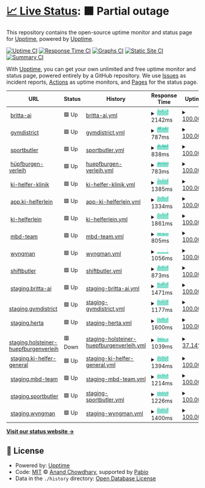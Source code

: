 # [📈 Live Status](https://demo.upptime.js.org): <!--live status--> **🟧 Partial outage**

This repository contains the open-source uptime monitor and status page for [Upptime](https://upptime.js.org), powered by [Upptime](https://github.com/upptime/upptime).

[![Uptime CI](https://github.com/Sahalandro/upptimecheck/workflows/Uptime%20CI/badge.svg)](https://github.com/Sahalandro/upptimecheck/actions?query=workflow%3A%22Uptime+CI%22)
[![Response Time CI](https://github.com/Sahalandro/upptimecheck/workflows/Response%20Time%20CI/badge.svg)](https://github.com/Sahalandro/upptimecheck/actions?query=workflow%3A%22Response+Time+CI%22)
[![Graphs CI](https://github.com/Sahalandro/upptimecheck/workflows/Graphs%20CI/badge.svg)](https://github.com/Sahalandro/upptimecheck/actions?query=workflow%3A%22Graphs+CI%22)
[![Static Site CI](https://github.com/Sahalandro/upptimecheck/workflows/Static%20Site%20CI/badge.svg)](https://github.com/Sahalandro/upptimecheck/actions?query=workflow%3A%22Static+Site+CI%22)
[![Summary CI](https://github.com/Sahalandro/upptimecheck/workflows/Summary%20CI/badge.svg)](https://github.com/Sahalandro/upptimecheck/actions?query=workflow%3A%22Summary+CI%22)

With [Upptime](https://upptime.js.org), you can get your own unlimited and free uptime monitor and status page, powered entirely by a GitHub repository. We use [Issues](https://github.com/upptime/upptime/issues) as incident reports, [Actions](https://github.com/Sahalandro/upptimecheck/actions) as uptime monitors, and [Pages](https://demo.upptime.js.org) for the status page.

<!--start: status pages-->
<!-- This summary is generated by Upptime (https://github.com/upptime/upptime) -->
<!-- Do not edit this manually, your changes will be overwritten -->
<!-- prettier-ignore -->
| URL | Status | History | Response Time | Uptime |
| --- | ------ | ------- | ------------- | ------ |
| <img alt="" src="https://icons.duckduckgo.com/ip3/null.ico" height="13"> [britta-ai](www.britta-ai.de) | 🟩 Up | [britta-ai.yml](https://github.com/Sahalandro/upptimecheck/commits/HEAD/history/britta-ai.yml) | <details><summary><img alt="Response time graph" src="./graphs/britta-ai/response-time-week.png" height="20"> 2142ms</summary><br><a href="https://Sahalandro.github.io/upptimecheck/history/britta-ai"><img alt="Response time 2142" src="https://img.shields.io/endpoint?url=https%3A%2F%2Fraw.githubusercontent.com%2FSahalandro%2Fupptimecheck%2FHEAD%2Fapi%2Fbritta-ai%2Fresponse-time.json"></a><br><a href="https://Sahalandro.github.io/upptimecheck/history/britta-ai"><img alt="24-hour response time 2191" src="https://img.shields.io/endpoint?url=https%3A%2F%2Fraw.githubusercontent.com%2FSahalandro%2Fupptimecheck%2FHEAD%2Fapi%2Fbritta-ai%2Fresponse-time-day.json"></a><br><a href="https://Sahalandro.github.io/upptimecheck/history/britta-ai"><img alt="7-day response time 2142" src="https://img.shields.io/endpoint?url=https%3A%2F%2Fraw.githubusercontent.com%2FSahalandro%2Fupptimecheck%2FHEAD%2Fapi%2Fbritta-ai%2Fresponse-time-week.json"></a><br><a href="https://Sahalandro.github.io/upptimecheck/history/britta-ai"><img alt="30-day response time 2142" src="https://img.shields.io/endpoint?url=https%3A%2F%2Fraw.githubusercontent.com%2FSahalandro%2Fupptimecheck%2FHEAD%2Fapi%2Fbritta-ai%2Fresponse-time-month.json"></a><br><a href="https://Sahalandro.github.io/upptimecheck/history/britta-ai"><img alt="1-year response time 2142" src="https://img.shields.io/endpoint?url=https%3A%2F%2Fraw.githubusercontent.com%2FSahalandro%2Fupptimecheck%2FHEAD%2Fapi%2Fbritta-ai%2Fresponse-time-year.json"></a></details> | <details><summary><a href="https://Sahalandro.github.io/upptimecheck/history/britta-ai">100.00%</a></summary><a href="https://Sahalandro.github.io/upptimecheck/history/britta-ai"><img alt="All-time uptime 100.00%" src="https://img.shields.io/endpoint?url=https%3A%2F%2Fraw.githubusercontent.com%2FSahalandro%2Fupptimecheck%2FHEAD%2Fapi%2Fbritta-ai%2Fuptime.json"></a><br><a href="https://Sahalandro.github.io/upptimecheck/history/britta-ai"><img alt="24-hour uptime 100.00%" src="https://img.shields.io/endpoint?url=https%3A%2F%2Fraw.githubusercontent.com%2FSahalandro%2Fupptimecheck%2FHEAD%2Fapi%2Fbritta-ai%2Fuptime-day.json"></a><br><a href="https://Sahalandro.github.io/upptimecheck/history/britta-ai"><img alt="7-day uptime 100.00%" src="https://img.shields.io/endpoint?url=https%3A%2F%2Fraw.githubusercontent.com%2FSahalandro%2Fupptimecheck%2FHEAD%2Fapi%2Fbritta-ai%2Fuptime-week.json"></a><br><a href="https://Sahalandro.github.io/upptimecheck/history/britta-ai"><img alt="30-day uptime 100.00%" src="https://img.shields.io/endpoint?url=https%3A%2F%2Fraw.githubusercontent.com%2FSahalandro%2Fupptimecheck%2FHEAD%2Fapi%2Fbritta-ai%2Fuptime-month.json"></a><br><a href="https://Sahalandro.github.io/upptimecheck/history/britta-ai"><img alt="1-year uptime 100.00%" src="https://img.shields.io/endpoint?url=https%3A%2F%2Fraw.githubusercontent.com%2FSahalandro%2Fupptimecheck%2FHEAD%2Fapi%2Fbritta-ai%2Fuptime-year.json"></a></details>
| <img alt="" src="https://icons.duckduckgo.com/ip3/gymdistrict.de.ico" height="13"> [gymdistrict](https://gymdistrict.de/) | 🟩 Up | [gymdistrict.yml](https://github.com/Sahalandro/upptimecheck/commits/HEAD/history/gymdistrict.yml) | <details><summary><img alt="Response time graph" src="./graphs/gymdistrict/response-time-week.png" height="20"> 787ms</summary><br><a href="https://Sahalandro.github.io/upptimecheck/history/gymdistrict"><img alt="Response time 787" src="https://img.shields.io/endpoint?url=https%3A%2F%2Fraw.githubusercontent.com%2FSahalandro%2Fupptimecheck%2FHEAD%2Fapi%2Fgymdistrict%2Fresponse-time.json"></a><br><a href="https://Sahalandro.github.io/upptimecheck/history/gymdistrict"><img alt="24-hour response time 810" src="https://img.shields.io/endpoint?url=https%3A%2F%2Fraw.githubusercontent.com%2FSahalandro%2Fupptimecheck%2FHEAD%2Fapi%2Fgymdistrict%2Fresponse-time-day.json"></a><br><a href="https://Sahalandro.github.io/upptimecheck/history/gymdistrict"><img alt="7-day response time 787" src="https://img.shields.io/endpoint?url=https%3A%2F%2Fraw.githubusercontent.com%2FSahalandro%2Fupptimecheck%2FHEAD%2Fapi%2Fgymdistrict%2Fresponse-time-week.json"></a><br><a href="https://Sahalandro.github.io/upptimecheck/history/gymdistrict"><img alt="30-day response time 787" src="https://img.shields.io/endpoint?url=https%3A%2F%2Fraw.githubusercontent.com%2FSahalandro%2Fupptimecheck%2FHEAD%2Fapi%2Fgymdistrict%2Fresponse-time-month.json"></a><br><a href="https://Sahalandro.github.io/upptimecheck/history/gymdistrict"><img alt="1-year response time 787" src="https://img.shields.io/endpoint?url=https%3A%2F%2Fraw.githubusercontent.com%2FSahalandro%2Fupptimecheck%2FHEAD%2Fapi%2Fgymdistrict%2Fresponse-time-year.json"></a></details> | <details><summary><a href="https://Sahalandro.github.io/upptimecheck/history/gymdistrict">100.00%</a></summary><a href="https://Sahalandro.github.io/upptimecheck/history/gymdistrict"><img alt="All-time uptime 100.00%" src="https://img.shields.io/endpoint?url=https%3A%2F%2Fraw.githubusercontent.com%2FSahalandro%2Fupptimecheck%2FHEAD%2Fapi%2Fgymdistrict%2Fuptime.json"></a><br><a href="https://Sahalandro.github.io/upptimecheck/history/gymdistrict"><img alt="24-hour uptime 100.00%" src="https://img.shields.io/endpoint?url=https%3A%2F%2Fraw.githubusercontent.com%2FSahalandro%2Fupptimecheck%2FHEAD%2Fapi%2Fgymdistrict%2Fuptime-day.json"></a><br><a href="https://Sahalandro.github.io/upptimecheck/history/gymdistrict"><img alt="7-day uptime 100.00%" src="https://img.shields.io/endpoint?url=https%3A%2F%2Fraw.githubusercontent.com%2FSahalandro%2Fupptimecheck%2FHEAD%2Fapi%2Fgymdistrict%2Fuptime-week.json"></a><br><a href="https://Sahalandro.github.io/upptimecheck/history/gymdistrict"><img alt="30-day uptime 100.00%" src="https://img.shields.io/endpoint?url=https%3A%2F%2Fraw.githubusercontent.com%2FSahalandro%2Fupptimecheck%2FHEAD%2Fapi%2Fgymdistrict%2Fuptime-month.json"></a><br><a href="https://Sahalandro.github.io/upptimecheck/history/gymdistrict"><img alt="1-year uptime 100.00%" src="https://img.shields.io/endpoint?url=https%3A%2F%2Fraw.githubusercontent.com%2FSahalandro%2Fupptimecheck%2FHEAD%2Fapi%2Fgymdistrict%2Fuptime-year.json"></a></details>
| <img alt="" src="https://icons.duckduckgo.com/ip3/sportbutler.team.ico" height="13"> [sportbutler](https://sportbutler.team/) | 🟩 Up | [sportbutler.yml](https://github.com/Sahalandro/upptimecheck/commits/HEAD/history/sportbutler.yml) | <details><summary><img alt="Response time graph" src="./graphs/sportbutler/response-time-week.png" height="20"> 838ms</summary><br><a href="https://Sahalandro.github.io/upptimecheck/history/sportbutler"><img alt="Response time 838" src="https://img.shields.io/endpoint?url=https%3A%2F%2Fraw.githubusercontent.com%2FSahalandro%2Fupptimecheck%2FHEAD%2Fapi%2Fsportbutler%2Fresponse-time.json"></a><br><a href="https://Sahalandro.github.io/upptimecheck/history/sportbutler"><img alt="24-hour response time 860" src="https://img.shields.io/endpoint?url=https%3A%2F%2Fraw.githubusercontent.com%2FSahalandro%2Fupptimecheck%2FHEAD%2Fapi%2Fsportbutler%2Fresponse-time-day.json"></a><br><a href="https://Sahalandro.github.io/upptimecheck/history/sportbutler"><img alt="7-day response time 838" src="https://img.shields.io/endpoint?url=https%3A%2F%2Fraw.githubusercontent.com%2FSahalandro%2Fupptimecheck%2FHEAD%2Fapi%2Fsportbutler%2Fresponse-time-week.json"></a><br><a href="https://Sahalandro.github.io/upptimecheck/history/sportbutler"><img alt="30-day response time 838" src="https://img.shields.io/endpoint?url=https%3A%2F%2Fraw.githubusercontent.com%2FSahalandro%2Fupptimecheck%2FHEAD%2Fapi%2Fsportbutler%2Fresponse-time-month.json"></a><br><a href="https://Sahalandro.github.io/upptimecheck/history/sportbutler"><img alt="1-year response time 838" src="https://img.shields.io/endpoint?url=https%3A%2F%2Fraw.githubusercontent.com%2FSahalandro%2Fupptimecheck%2FHEAD%2Fapi%2Fsportbutler%2Fresponse-time-year.json"></a></details> | <details><summary><a href="https://Sahalandro.github.io/upptimecheck/history/sportbutler">100.00%</a></summary><a href="https://Sahalandro.github.io/upptimecheck/history/sportbutler"><img alt="All-time uptime 100.00%" src="https://img.shields.io/endpoint?url=https%3A%2F%2Fraw.githubusercontent.com%2FSahalandro%2Fupptimecheck%2FHEAD%2Fapi%2Fsportbutler%2Fuptime.json"></a><br><a href="https://Sahalandro.github.io/upptimecheck/history/sportbutler"><img alt="24-hour uptime 100.00%" src="https://img.shields.io/endpoint?url=https%3A%2F%2Fraw.githubusercontent.com%2FSahalandro%2Fupptimecheck%2FHEAD%2Fapi%2Fsportbutler%2Fuptime-day.json"></a><br><a href="https://Sahalandro.github.io/upptimecheck/history/sportbutler"><img alt="7-day uptime 100.00%" src="https://img.shields.io/endpoint?url=https%3A%2F%2Fraw.githubusercontent.com%2FSahalandro%2Fupptimecheck%2FHEAD%2Fapi%2Fsportbutler%2Fuptime-week.json"></a><br><a href="https://Sahalandro.github.io/upptimecheck/history/sportbutler"><img alt="30-day uptime 100.00%" src="https://img.shields.io/endpoint?url=https%3A%2F%2Fraw.githubusercontent.com%2FSahalandro%2Fupptimecheck%2FHEAD%2Fapi%2Fsportbutler%2Fuptime-month.json"></a><br><a href="https://Sahalandro.github.io/upptimecheck/history/sportbutler"><img alt="1-year uptime 100.00%" src="https://img.shields.io/endpoint?url=https%3A%2F%2Fraw.githubusercontent.com%2FSahalandro%2Fupptimecheck%2FHEAD%2Fapi%2Fsportbutler%2Fuptime-year.json"></a></details>
| <img alt="" src="https://icons.duckduckgo.com/ip3/holsteiner-huepfburgenverleih.de.ico" height="13"> [hüpfburgen-verleih](https://holsteiner-huepfburgenverleih.de/) | 🟩 Up | [huepfburgen-verleih.yml](https://github.com/Sahalandro/upptimecheck/commits/HEAD/history/huepfburgen-verleih.yml) | <details><summary><img alt="Response time graph" src="./graphs/huepfburgen-verleih/response-time-week.png" height="20"> 783ms</summary><br><a href="https://Sahalandro.github.io/upptimecheck/history/huepfburgen-verleih"><img alt="Response time 783" src="https://img.shields.io/endpoint?url=https%3A%2F%2Fraw.githubusercontent.com%2FSahalandro%2Fupptimecheck%2FHEAD%2Fapi%2Fhuepfburgen-verleih%2Fresponse-time.json"></a><br><a href="https://Sahalandro.github.io/upptimecheck/history/huepfburgen-verleih"><img alt="24-hour response time 802" src="https://img.shields.io/endpoint?url=https%3A%2F%2Fraw.githubusercontent.com%2FSahalandro%2Fupptimecheck%2FHEAD%2Fapi%2Fhuepfburgen-verleih%2Fresponse-time-day.json"></a><br><a href="https://Sahalandro.github.io/upptimecheck/history/huepfburgen-verleih"><img alt="7-day response time 783" src="https://img.shields.io/endpoint?url=https%3A%2F%2Fraw.githubusercontent.com%2FSahalandro%2Fupptimecheck%2FHEAD%2Fapi%2Fhuepfburgen-verleih%2Fresponse-time-week.json"></a><br><a href="https://Sahalandro.github.io/upptimecheck/history/huepfburgen-verleih"><img alt="30-day response time 783" src="https://img.shields.io/endpoint?url=https%3A%2F%2Fraw.githubusercontent.com%2FSahalandro%2Fupptimecheck%2FHEAD%2Fapi%2Fhuepfburgen-verleih%2Fresponse-time-month.json"></a><br><a href="https://Sahalandro.github.io/upptimecheck/history/huepfburgen-verleih"><img alt="1-year response time 783" src="https://img.shields.io/endpoint?url=https%3A%2F%2Fraw.githubusercontent.com%2FSahalandro%2Fupptimecheck%2FHEAD%2Fapi%2Fhuepfburgen-verleih%2Fresponse-time-year.json"></a></details> | <details><summary><a href="https://Sahalandro.github.io/upptimecheck/history/huepfburgen-verleih">100.00%</a></summary><a href="https://Sahalandro.github.io/upptimecheck/history/huepfburgen-verleih"><img alt="All-time uptime 100.00%" src="https://img.shields.io/endpoint?url=https%3A%2F%2Fraw.githubusercontent.com%2FSahalandro%2Fupptimecheck%2FHEAD%2Fapi%2Fhuepfburgen-verleih%2Fuptime.json"></a><br><a href="https://Sahalandro.github.io/upptimecheck/history/huepfburgen-verleih"><img alt="24-hour uptime 100.00%" src="https://img.shields.io/endpoint?url=https%3A%2F%2Fraw.githubusercontent.com%2FSahalandro%2Fupptimecheck%2FHEAD%2Fapi%2Fhuepfburgen-verleih%2Fuptime-day.json"></a><br><a href="https://Sahalandro.github.io/upptimecheck/history/huepfburgen-verleih"><img alt="7-day uptime 100.00%" src="https://img.shields.io/endpoint?url=https%3A%2F%2Fraw.githubusercontent.com%2FSahalandro%2Fupptimecheck%2FHEAD%2Fapi%2Fhuepfburgen-verleih%2Fuptime-week.json"></a><br><a href="https://Sahalandro.github.io/upptimecheck/history/huepfburgen-verleih"><img alt="30-day uptime 100.00%" src="https://img.shields.io/endpoint?url=https%3A%2F%2Fraw.githubusercontent.com%2FSahalandro%2Fupptimecheck%2FHEAD%2Fapi%2Fhuepfburgen-verleih%2Fuptime-month.json"></a><br><a href="https://Sahalandro.github.io/upptimecheck/history/huepfburgen-verleih"><img alt="1-year uptime 100.00%" src="https://img.shields.io/endpoint?url=https%3A%2F%2Fraw.githubusercontent.com%2FSahalandro%2Fupptimecheck%2FHEAD%2Fapi%2Fhuepfburgen-verleih%2Fuptime-year.json"></a></details>
| <img alt="" src="https://icons.duckduckgo.com/ip3/null.ico" height="13"> [ki-helfer-klinik](ki-helfer-klinik.mbd-team.de) | 🟩 Up | [ki-helfer-klinik.yml](https://github.com/Sahalandro/upptimecheck/commits/HEAD/history/ki-helfer-klinik.yml) | <details><summary><img alt="Response time graph" src="./graphs/ki-helfer-klinik/response-time-week.png" height="20"> 1385ms</summary><br><a href="https://Sahalandro.github.io/upptimecheck/history/ki-helfer-klinik"><img alt="Response time 1385" src="https://img.shields.io/endpoint?url=https%3A%2F%2Fraw.githubusercontent.com%2FSahalandro%2Fupptimecheck%2FHEAD%2Fapi%2Fki-helfer-klinik%2Fresponse-time.json"></a><br><a href="https://Sahalandro.github.io/upptimecheck/history/ki-helfer-klinik"><img alt="24-hour response time 1433" src="https://img.shields.io/endpoint?url=https%3A%2F%2Fraw.githubusercontent.com%2FSahalandro%2Fupptimecheck%2FHEAD%2Fapi%2Fki-helfer-klinik%2Fresponse-time-day.json"></a><br><a href="https://Sahalandro.github.io/upptimecheck/history/ki-helfer-klinik"><img alt="7-day response time 1385" src="https://img.shields.io/endpoint?url=https%3A%2F%2Fraw.githubusercontent.com%2FSahalandro%2Fupptimecheck%2FHEAD%2Fapi%2Fki-helfer-klinik%2Fresponse-time-week.json"></a><br><a href="https://Sahalandro.github.io/upptimecheck/history/ki-helfer-klinik"><img alt="30-day response time 1385" src="https://img.shields.io/endpoint?url=https%3A%2F%2Fraw.githubusercontent.com%2FSahalandro%2Fupptimecheck%2FHEAD%2Fapi%2Fki-helfer-klinik%2Fresponse-time-month.json"></a><br><a href="https://Sahalandro.github.io/upptimecheck/history/ki-helfer-klinik"><img alt="1-year response time 1385" src="https://img.shields.io/endpoint?url=https%3A%2F%2Fraw.githubusercontent.com%2FSahalandro%2Fupptimecheck%2FHEAD%2Fapi%2Fki-helfer-klinik%2Fresponse-time-year.json"></a></details> | <details><summary><a href="https://Sahalandro.github.io/upptimecheck/history/ki-helfer-klinik">100.00%</a></summary><a href="https://Sahalandro.github.io/upptimecheck/history/ki-helfer-klinik"><img alt="All-time uptime 100.00%" src="https://img.shields.io/endpoint?url=https%3A%2F%2Fraw.githubusercontent.com%2FSahalandro%2Fupptimecheck%2FHEAD%2Fapi%2Fki-helfer-klinik%2Fuptime.json"></a><br><a href="https://Sahalandro.github.io/upptimecheck/history/ki-helfer-klinik"><img alt="24-hour uptime 100.00%" src="https://img.shields.io/endpoint?url=https%3A%2F%2Fraw.githubusercontent.com%2FSahalandro%2Fupptimecheck%2FHEAD%2Fapi%2Fki-helfer-klinik%2Fuptime-day.json"></a><br><a href="https://Sahalandro.github.io/upptimecheck/history/ki-helfer-klinik"><img alt="7-day uptime 100.00%" src="https://img.shields.io/endpoint?url=https%3A%2F%2Fraw.githubusercontent.com%2FSahalandro%2Fupptimecheck%2FHEAD%2Fapi%2Fki-helfer-klinik%2Fuptime-week.json"></a><br><a href="https://Sahalandro.github.io/upptimecheck/history/ki-helfer-klinik"><img alt="30-day uptime 100.00%" src="https://img.shields.io/endpoint?url=https%3A%2F%2Fraw.githubusercontent.com%2FSahalandro%2Fupptimecheck%2FHEAD%2Fapi%2Fki-helfer-klinik%2Fuptime-month.json"></a><br><a href="https://Sahalandro.github.io/upptimecheck/history/ki-helfer-klinik"><img alt="1-year uptime 100.00%" src="https://img.shields.io/endpoint?url=https%3A%2F%2Fraw.githubusercontent.com%2FSahalandro%2Fupptimecheck%2FHEAD%2Fapi%2Fki-helfer-klinik%2Fuptime-year.json"></a></details>
| <img alt="" src="https://icons.duckduckgo.com/ip3/null.ico" height="13"> [app.ki-helferlein](app.ki-helferlein.de) | 🟩 Up | [app-ki-helferlein.yml](https://github.com/Sahalandro/upptimecheck/commits/HEAD/history/app-ki-helferlein.yml) | <details><summary><img alt="Response time graph" src="./graphs/app-ki-helferlein/response-time-week.png" height="20"> 1334ms</summary><br><a href="https://Sahalandro.github.io/upptimecheck/history/app-ki-helferlein"><img alt="Response time 1334" src="https://img.shields.io/endpoint?url=https%3A%2F%2Fraw.githubusercontent.com%2FSahalandro%2Fupptimecheck%2FHEAD%2Fapi%2Fapp-ki-helferlein%2Fresponse-time.json"></a><br><a href="https://Sahalandro.github.io/upptimecheck/history/app-ki-helferlein"><img alt="24-hour response time 1371" src="https://img.shields.io/endpoint?url=https%3A%2F%2Fraw.githubusercontent.com%2FSahalandro%2Fupptimecheck%2FHEAD%2Fapi%2Fapp-ki-helferlein%2Fresponse-time-day.json"></a><br><a href="https://Sahalandro.github.io/upptimecheck/history/app-ki-helferlein"><img alt="7-day response time 1334" src="https://img.shields.io/endpoint?url=https%3A%2F%2Fraw.githubusercontent.com%2FSahalandro%2Fupptimecheck%2FHEAD%2Fapi%2Fapp-ki-helferlein%2Fresponse-time-week.json"></a><br><a href="https://Sahalandro.github.io/upptimecheck/history/app-ki-helferlein"><img alt="30-day response time 1334" src="https://img.shields.io/endpoint?url=https%3A%2F%2Fraw.githubusercontent.com%2FSahalandro%2Fupptimecheck%2FHEAD%2Fapi%2Fapp-ki-helferlein%2Fresponse-time-month.json"></a><br><a href="https://Sahalandro.github.io/upptimecheck/history/app-ki-helferlein"><img alt="1-year response time 1334" src="https://img.shields.io/endpoint?url=https%3A%2F%2Fraw.githubusercontent.com%2FSahalandro%2Fupptimecheck%2FHEAD%2Fapi%2Fapp-ki-helferlein%2Fresponse-time-year.json"></a></details> | <details><summary><a href="https://Sahalandro.github.io/upptimecheck/history/app-ki-helferlein">100.00%</a></summary><a href="https://Sahalandro.github.io/upptimecheck/history/app-ki-helferlein"><img alt="All-time uptime 100.00%" src="https://img.shields.io/endpoint?url=https%3A%2F%2Fraw.githubusercontent.com%2FSahalandro%2Fupptimecheck%2FHEAD%2Fapi%2Fapp-ki-helferlein%2Fuptime.json"></a><br><a href="https://Sahalandro.github.io/upptimecheck/history/app-ki-helferlein"><img alt="24-hour uptime 100.00%" src="https://img.shields.io/endpoint?url=https%3A%2F%2Fraw.githubusercontent.com%2FSahalandro%2Fupptimecheck%2FHEAD%2Fapi%2Fapp-ki-helferlein%2Fuptime-day.json"></a><br><a href="https://Sahalandro.github.io/upptimecheck/history/app-ki-helferlein"><img alt="7-day uptime 100.00%" src="https://img.shields.io/endpoint?url=https%3A%2F%2Fraw.githubusercontent.com%2FSahalandro%2Fupptimecheck%2FHEAD%2Fapi%2Fapp-ki-helferlein%2Fuptime-week.json"></a><br><a href="https://Sahalandro.github.io/upptimecheck/history/app-ki-helferlein"><img alt="30-day uptime 100.00%" src="https://img.shields.io/endpoint?url=https%3A%2F%2Fraw.githubusercontent.com%2FSahalandro%2Fupptimecheck%2FHEAD%2Fapi%2Fapp-ki-helferlein%2Fuptime-month.json"></a><br><a href="https://Sahalandro.github.io/upptimecheck/history/app-ki-helferlein"><img alt="1-year uptime 100.00%" src="https://img.shields.io/endpoint?url=https%3A%2F%2Fraw.githubusercontent.com%2FSahalandro%2Fupptimecheck%2FHEAD%2Fapi%2Fapp-ki-helferlein%2Fuptime-year.json"></a></details>
| <img alt="" src="https://icons.duckduckgo.com/ip3/null.ico" height="13"> [ki-helferlein](ki-helferlein.de) | 🟩 Up | [ki-helferlein.yml](https://github.com/Sahalandro/upptimecheck/commits/HEAD/history/ki-helferlein.yml) | <details><summary><img alt="Response time graph" src="./graphs/ki-helferlein/response-time-week.png" height="20"> 1861ms</summary><br><a href="https://Sahalandro.github.io/upptimecheck/history/ki-helferlein"><img alt="Response time 1861" src="https://img.shields.io/endpoint?url=https%3A%2F%2Fraw.githubusercontent.com%2FSahalandro%2Fupptimecheck%2FHEAD%2Fapi%2Fki-helferlein%2Fresponse-time.json"></a><br><a href="https://Sahalandro.github.io/upptimecheck/history/ki-helferlein"><img alt="24-hour response time 1927" src="https://img.shields.io/endpoint?url=https%3A%2F%2Fraw.githubusercontent.com%2FSahalandro%2Fupptimecheck%2FHEAD%2Fapi%2Fki-helferlein%2Fresponse-time-day.json"></a><br><a href="https://Sahalandro.github.io/upptimecheck/history/ki-helferlein"><img alt="7-day response time 1861" src="https://img.shields.io/endpoint?url=https%3A%2F%2Fraw.githubusercontent.com%2FSahalandro%2Fupptimecheck%2FHEAD%2Fapi%2Fki-helferlein%2Fresponse-time-week.json"></a><br><a href="https://Sahalandro.github.io/upptimecheck/history/ki-helferlein"><img alt="30-day response time 1861" src="https://img.shields.io/endpoint?url=https%3A%2F%2Fraw.githubusercontent.com%2FSahalandro%2Fupptimecheck%2FHEAD%2Fapi%2Fki-helferlein%2Fresponse-time-month.json"></a><br><a href="https://Sahalandro.github.io/upptimecheck/history/ki-helferlein"><img alt="1-year response time 1861" src="https://img.shields.io/endpoint?url=https%3A%2F%2Fraw.githubusercontent.com%2FSahalandro%2Fupptimecheck%2FHEAD%2Fapi%2Fki-helferlein%2Fresponse-time-year.json"></a></details> | <details><summary><a href="https://Sahalandro.github.io/upptimecheck/history/ki-helferlein">100.00%</a></summary><a href="https://Sahalandro.github.io/upptimecheck/history/ki-helferlein"><img alt="All-time uptime 100.00%" src="https://img.shields.io/endpoint?url=https%3A%2F%2Fraw.githubusercontent.com%2FSahalandro%2Fupptimecheck%2FHEAD%2Fapi%2Fki-helferlein%2Fuptime.json"></a><br><a href="https://Sahalandro.github.io/upptimecheck/history/ki-helferlein"><img alt="24-hour uptime 100.00%" src="https://img.shields.io/endpoint?url=https%3A%2F%2Fraw.githubusercontent.com%2FSahalandro%2Fupptimecheck%2FHEAD%2Fapi%2Fki-helferlein%2Fuptime-day.json"></a><br><a href="https://Sahalandro.github.io/upptimecheck/history/ki-helferlein"><img alt="7-day uptime 100.00%" src="https://img.shields.io/endpoint?url=https%3A%2F%2Fraw.githubusercontent.com%2FSahalandro%2Fupptimecheck%2FHEAD%2Fapi%2Fki-helferlein%2Fuptime-week.json"></a><br><a href="https://Sahalandro.github.io/upptimecheck/history/ki-helferlein"><img alt="30-day uptime 100.00%" src="https://img.shields.io/endpoint?url=https%3A%2F%2Fraw.githubusercontent.com%2FSahalandro%2Fupptimecheck%2FHEAD%2Fapi%2Fki-helferlein%2Fuptime-month.json"></a><br><a href="https://Sahalandro.github.io/upptimecheck/history/ki-helferlein"><img alt="1-year uptime 100.00%" src="https://img.shields.io/endpoint?url=https%3A%2F%2Fraw.githubusercontent.com%2FSahalandro%2Fupptimecheck%2FHEAD%2Fapi%2Fki-helferlein%2Fuptime-year.json"></a></details>
| <img alt="" src="https://icons.duckduckgo.com/ip3/mbd-team.de.ico" height="13"> [mbd-team](https://mbd-team.de/) | 🟩 Up | [mbd-team.yml](https://github.com/Sahalandro/upptimecheck/commits/HEAD/history/mbd-team.yml) | <details><summary><img alt="Response time graph" src="./graphs/mbd-team/response-time-week.png" height="20"> 805ms</summary><br><a href="https://Sahalandro.github.io/upptimecheck/history/mbd-team"><img alt="Response time 805" src="https://img.shields.io/endpoint?url=https%3A%2F%2Fraw.githubusercontent.com%2FSahalandro%2Fupptimecheck%2FHEAD%2Fapi%2Fmbd-team%2Fresponse-time.json"></a><br><a href="https://Sahalandro.github.io/upptimecheck/history/mbd-team"><img alt="24-hour response time 816" src="https://img.shields.io/endpoint?url=https%3A%2F%2Fraw.githubusercontent.com%2FSahalandro%2Fupptimecheck%2FHEAD%2Fapi%2Fmbd-team%2Fresponse-time-day.json"></a><br><a href="https://Sahalandro.github.io/upptimecheck/history/mbd-team"><img alt="7-day response time 805" src="https://img.shields.io/endpoint?url=https%3A%2F%2Fraw.githubusercontent.com%2FSahalandro%2Fupptimecheck%2FHEAD%2Fapi%2Fmbd-team%2Fresponse-time-week.json"></a><br><a href="https://Sahalandro.github.io/upptimecheck/history/mbd-team"><img alt="30-day response time 805" src="https://img.shields.io/endpoint?url=https%3A%2F%2Fraw.githubusercontent.com%2FSahalandro%2Fupptimecheck%2FHEAD%2Fapi%2Fmbd-team%2Fresponse-time-month.json"></a><br><a href="https://Sahalandro.github.io/upptimecheck/history/mbd-team"><img alt="1-year response time 805" src="https://img.shields.io/endpoint?url=https%3A%2F%2Fraw.githubusercontent.com%2FSahalandro%2Fupptimecheck%2FHEAD%2Fapi%2Fmbd-team%2Fresponse-time-year.json"></a></details> | <details><summary><a href="https://Sahalandro.github.io/upptimecheck/history/mbd-team">100.00%</a></summary><a href="https://Sahalandro.github.io/upptimecheck/history/mbd-team"><img alt="All-time uptime 100.00%" src="https://img.shields.io/endpoint?url=https%3A%2F%2Fraw.githubusercontent.com%2FSahalandro%2Fupptimecheck%2FHEAD%2Fapi%2Fmbd-team%2Fuptime.json"></a><br><a href="https://Sahalandro.github.io/upptimecheck/history/mbd-team"><img alt="24-hour uptime 100.00%" src="https://img.shields.io/endpoint?url=https%3A%2F%2Fraw.githubusercontent.com%2FSahalandro%2Fupptimecheck%2FHEAD%2Fapi%2Fmbd-team%2Fuptime-day.json"></a><br><a href="https://Sahalandro.github.io/upptimecheck/history/mbd-team"><img alt="7-day uptime 100.00%" src="https://img.shields.io/endpoint?url=https%3A%2F%2Fraw.githubusercontent.com%2FSahalandro%2Fupptimecheck%2FHEAD%2Fapi%2Fmbd-team%2Fuptime-week.json"></a><br><a href="https://Sahalandro.github.io/upptimecheck/history/mbd-team"><img alt="30-day uptime 100.00%" src="https://img.shields.io/endpoint?url=https%3A%2F%2Fraw.githubusercontent.com%2FSahalandro%2Fupptimecheck%2FHEAD%2Fapi%2Fmbd-team%2Fuptime-month.json"></a><br><a href="https://Sahalandro.github.io/upptimecheck/history/mbd-team"><img alt="1-year uptime 100.00%" src="https://img.shields.io/endpoint?url=https%3A%2F%2Fraw.githubusercontent.com%2FSahalandro%2Fupptimecheck%2FHEAD%2Fapi%2Fmbd-team%2Fuptime-year.json"></a></details>
| <img alt="" src="https://icons.duckduckgo.com/ip3/wyngman.mbd-team.de.ico" height="13"> [wyngman](https://wyngman.mbd-team.de/) | 🟩 Up | [wyngman.yml](https://github.com/Sahalandro/upptimecheck/commits/HEAD/history/wyngman.yml) | <details><summary><img alt="Response time graph" src="./graphs/wyngman/response-time-week.png" height="20"> 1056ms</summary><br><a href="https://Sahalandro.github.io/upptimecheck/history/wyngman"><img alt="Response time 1056" src="https://img.shields.io/endpoint?url=https%3A%2F%2Fraw.githubusercontent.com%2FSahalandro%2Fupptimecheck%2FHEAD%2Fapi%2Fwyngman%2Fresponse-time.json"></a><br><a href="https://Sahalandro.github.io/upptimecheck/history/wyngman"><img alt="24-hour response time 1139" src="https://img.shields.io/endpoint?url=https%3A%2F%2Fraw.githubusercontent.com%2FSahalandro%2Fupptimecheck%2FHEAD%2Fapi%2Fwyngman%2Fresponse-time-day.json"></a><br><a href="https://Sahalandro.github.io/upptimecheck/history/wyngman"><img alt="7-day response time 1056" src="https://img.shields.io/endpoint?url=https%3A%2F%2Fraw.githubusercontent.com%2FSahalandro%2Fupptimecheck%2FHEAD%2Fapi%2Fwyngman%2Fresponse-time-week.json"></a><br><a href="https://Sahalandro.github.io/upptimecheck/history/wyngman"><img alt="30-day response time 1056" src="https://img.shields.io/endpoint?url=https%3A%2F%2Fraw.githubusercontent.com%2FSahalandro%2Fupptimecheck%2FHEAD%2Fapi%2Fwyngman%2Fresponse-time-month.json"></a><br><a href="https://Sahalandro.github.io/upptimecheck/history/wyngman"><img alt="1-year response time 1056" src="https://img.shields.io/endpoint?url=https%3A%2F%2Fraw.githubusercontent.com%2FSahalandro%2Fupptimecheck%2FHEAD%2Fapi%2Fwyngman%2Fresponse-time-year.json"></a></details> | <details><summary><a href="https://Sahalandro.github.io/upptimecheck/history/wyngman">100.00%</a></summary><a href="https://Sahalandro.github.io/upptimecheck/history/wyngman"><img alt="All-time uptime 100.00%" src="https://img.shields.io/endpoint?url=https%3A%2F%2Fraw.githubusercontent.com%2FSahalandro%2Fupptimecheck%2FHEAD%2Fapi%2Fwyngman%2Fuptime.json"></a><br><a href="https://Sahalandro.github.io/upptimecheck/history/wyngman"><img alt="24-hour uptime 100.00%" src="https://img.shields.io/endpoint?url=https%3A%2F%2Fraw.githubusercontent.com%2FSahalandro%2Fupptimecheck%2FHEAD%2Fapi%2Fwyngman%2Fuptime-day.json"></a><br><a href="https://Sahalandro.github.io/upptimecheck/history/wyngman"><img alt="7-day uptime 100.00%" src="https://img.shields.io/endpoint?url=https%3A%2F%2Fraw.githubusercontent.com%2FSahalandro%2Fupptimecheck%2FHEAD%2Fapi%2Fwyngman%2Fuptime-week.json"></a><br><a href="https://Sahalandro.github.io/upptimecheck/history/wyngman"><img alt="30-day uptime 100.00%" src="https://img.shields.io/endpoint?url=https%3A%2F%2Fraw.githubusercontent.com%2FSahalandro%2Fupptimecheck%2FHEAD%2Fapi%2Fwyngman%2Fuptime-month.json"></a><br><a href="https://Sahalandro.github.io/upptimecheck/history/wyngman"><img alt="1-year uptime 100.00%" src="https://img.shields.io/endpoint?url=https%3A%2F%2Fraw.githubusercontent.com%2FSahalandro%2Fupptimecheck%2FHEAD%2Fapi%2Fwyngman%2Fuptime-year.json"></a></details>
| <img alt="" src="https://icons.duckduckgo.com/ip3/shiftbutler.mbd-team.de.ico" height="13"> [shiftbutler](https://shiftbutler.mbd-team.de/) | 🟩 Up | [shiftbutler.yml](https://github.com/Sahalandro/upptimecheck/commits/HEAD/history/shiftbutler.yml) | <details><summary><img alt="Response time graph" src="./graphs/shiftbutler/response-time-week.png" height="20"> 873ms</summary><br><a href="https://Sahalandro.github.io/upptimecheck/history/shiftbutler"><img alt="Response time 873" src="https://img.shields.io/endpoint?url=https%3A%2F%2Fraw.githubusercontent.com%2FSahalandro%2Fupptimecheck%2FHEAD%2Fapi%2Fshiftbutler%2Fresponse-time.json"></a><br><a href="https://Sahalandro.github.io/upptimecheck/history/shiftbutler"><img alt="24-hour response time 891" src="https://img.shields.io/endpoint?url=https%3A%2F%2Fraw.githubusercontent.com%2FSahalandro%2Fupptimecheck%2FHEAD%2Fapi%2Fshiftbutler%2Fresponse-time-day.json"></a><br><a href="https://Sahalandro.github.io/upptimecheck/history/shiftbutler"><img alt="7-day response time 873" src="https://img.shields.io/endpoint?url=https%3A%2F%2Fraw.githubusercontent.com%2FSahalandro%2Fupptimecheck%2FHEAD%2Fapi%2Fshiftbutler%2Fresponse-time-week.json"></a><br><a href="https://Sahalandro.github.io/upptimecheck/history/shiftbutler"><img alt="30-day response time 873" src="https://img.shields.io/endpoint?url=https%3A%2F%2Fraw.githubusercontent.com%2FSahalandro%2Fupptimecheck%2FHEAD%2Fapi%2Fshiftbutler%2Fresponse-time-month.json"></a><br><a href="https://Sahalandro.github.io/upptimecheck/history/shiftbutler"><img alt="1-year response time 873" src="https://img.shields.io/endpoint?url=https%3A%2F%2Fraw.githubusercontent.com%2FSahalandro%2Fupptimecheck%2FHEAD%2Fapi%2Fshiftbutler%2Fresponse-time-year.json"></a></details> | <details><summary><a href="https://Sahalandro.github.io/upptimecheck/history/shiftbutler">100.00%</a></summary><a href="https://Sahalandro.github.io/upptimecheck/history/shiftbutler"><img alt="All-time uptime 100.00%" src="https://img.shields.io/endpoint?url=https%3A%2F%2Fraw.githubusercontent.com%2FSahalandro%2Fupptimecheck%2FHEAD%2Fapi%2Fshiftbutler%2Fuptime.json"></a><br><a href="https://Sahalandro.github.io/upptimecheck/history/shiftbutler"><img alt="24-hour uptime 100.00%" src="https://img.shields.io/endpoint?url=https%3A%2F%2Fraw.githubusercontent.com%2FSahalandro%2Fupptimecheck%2FHEAD%2Fapi%2Fshiftbutler%2Fuptime-day.json"></a><br><a href="https://Sahalandro.github.io/upptimecheck/history/shiftbutler"><img alt="7-day uptime 100.00%" src="https://img.shields.io/endpoint?url=https%3A%2F%2Fraw.githubusercontent.com%2FSahalandro%2Fupptimecheck%2FHEAD%2Fapi%2Fshiftbutler%2Fuptime-week.json"></a><br><a href="https://Sahalandro.github.io/upptimecheck/history/shiftbutler"><img alt="30-day uptime 100.00%" src="https://img.shields.io/endpoint?url=https%3A%2F%2Fraw.githubusercontent.com%2FSahalandro%2Fupptimecheck%2FHEAD%2Fapi%2Fshiftbutler%2Fuptime-month.json"></a><br><a href="https://Sahalandro.github.io/upptimecheck/history/shiftbutler"><img alt="1-year uptime 100.00%" src="https://img.shields.io/endpoint?url=https%3A%2F%2Fraw.githubusercontent.com%2FSahalandro%2Fupptimecheck%2FHEAD%2Fapi%2Fshiftbutler%2Fuptime-year.json"></a></details>
| <img alt="" src="https://icons.duckduckgo.com/ip3/null.ico" height="13"> [staging.britta-ai](demo.britta-ai.de) | 🟩 Up | [staging-britta-ai.yml](https://github.com/Sahalandro/upptimecheck/commits/HEAD/history/staging-britta-ai.yml) | <details><summary><img alt="Response time graph" src="./graphs/staging-britta-ai/response-time-week.png" height="20"> 1471ms</summary><br><a href="https://Sahalandro.github.io/upptimecheck/history/staging-britta-ai"><img alt="Response time 1471" src="https://img.shields.io/endpoint?url=https%3A%2F%2Fraw.githubusercontent.com%2FSahalandro%2Fupptimecheck%2FHEAD%2Fapi%2Fstaging-britta-ai%2Fresponse-time.json"></a><br><a href="https://Sahalandro.github.io/upptimecheck/history/staging-britta-ai"><img alt="24-hour response time 1505" src="https://img.shields.io/endpoint?url=https%3A%2F%2Fraw.githubusercontent.com%2FSahalandro%2Fupptimecheck%2FHEAD%2Fapi%2Fstaging-britta-ai%2Fresponse-time-day.json"></a><br><a href="https://Sahalandro.github.io/upptimecheck/history/staging-britta-ai"><img alt="7-day response time 1471" src="https://img.shields.io/endpoint?url=https%3A%2F%2Fraw.githubusercontent.com%2FSahalandro%2Fupptimecheck%2FHEAD%2Fapi%2Fstaging-britta-ai%2Fresponse-time-week.json"></a><br><a href="https://Sahalandro.github.io/upptimecheck/history/staging-britta-ai"><img alt="30-day response time 1471" src="https://img.shields.io/endpoint?url=https%3A%2F%2Fraw.githubusercontent.com%2FSahalandro%2Fupptimecheck%2FHEAD%2Fapi%2Fstaging-britta-ai%2Fresponse-time-month.json"></a><br><a href="https://Sahalandro.github.io/upptimecheck/history/staging-britta-ai"><img alt="1-year response time 1471" src="https://img.shields.io/endpoint?url=https%3A%2F%2Fraw.githubusercontent.com%2FSahalandro%2Fupptimecheck%2FHEAD%2Fapi%2Fstaging-britta-ai%2Fresponse-time-year.json"></a></details> | <details><summary><a href="https://Sahalandro.github.io/upptimecheck/history/staging-britta-ai">100.00%</a></summary><a href="https://Sahalandro.github.io/upptimecheck/history/staging-britta-ai"><img alt="All-time uptime 100.00%" src="https://img.shields.io/endpoint?url=https%3A%2F%2Fraw.githubusercontent.com%2FSahalandro%2Fupptimecheck%2FHEAD%2Fapi%2Fstaging-britta-ai%2Fuptime.json"></a><br><a href="https://Sahalandro.github.io/upptimecheck/history/staging-britta-ai"><img alt="24-hour uptime 100.00%" src="https://img.shields.io/endpoint?url=https%3A%2F%2Fraw.githubusercontent.com%2FSahalandro%2Fupptimecheck%2FHEAD%2Fapi%2Fstaging-britta-ai%2Fuptime-day.json"></a><br><a href="https://Sahalandro.github.io/upptimecheck/history/staging-britta-ai"><img alt="7-day uptime 100.00%" src="https://img.shields.io/endpoint?url=https%3A%2F%2Fraw.githubusercontent.com%2FSahalandro%2Fupptimecheck%2FHEAD%2Fapi%2Fstaging-britta-ai%2Fuptime-week.json"></a><br><a href="https://Sahalandro.github.io/upptimecheck/history/staging-britta-ai"><img alt="30-day uptime 100.00%" src="https://img.shields.io/endpoint?url=https%3A%2F%2Fraw.githubusercontent.com%2FSahalandro%2Fupptimecheck%2FHEAD%2Fapi%2Fstaging-britta-ai%2Fuptime-month.json"></a><br><a href="https://Sahalandro.github.io/upptimecheck/history/staging-britta-ai"><img alt="1-year uptime 100.00%" src="https://img.shields.io/endpoint?url=https%3A%2F%2Fraw.githubusercontent.com%2FSahalandro%2Fupptimecheck%2FHEAD%2Fapi%2Fstaging-britta-ai%2Fuptime-year.json"></a></details>
| <img alt="" src="https://icons.duckduckgo.com/ip3/null.ico" height="13"> [staging.gymdistrict](staging.gymdistrict.mbd-team.de) | 🟩 Up | [staging-gymdistrict.yml](https://github.com/Sahalandro/upptimecheck/commits/HEAD/history/staging-gymdistrict.yml) | <details><summary><img alt="Response time graph" src="./graphs/staging-gymdistrict/response-time-week.png" height="20"> 1177ms</summary><br><a href="https://Sahalandro.github.io/upptimecheck/history/staging-gymdistrict"><img alt="Response time 1177" src="https://img.shields.io/endpoint?url=https%3A%2F%2Fraw.githubusercontent.com%2FSahalandro%2Fupptimecheck%2FHEAD%2Fapi%2Fstaging-gymdistrict%2Fresponse-time.json"></a><br><a href="https://Sahalandro.github.io/upptimecheck/history/staging-gymdistrict"><img alt="24-hour response time 1229" src="https://img.shields.io/endpoint?url=https%3A%2F%2Fraw.githubusercontent.com%2FSahalandro%2Fupptimecheck%2FHEAD%2Fapi%2Fstaging-gymdistrict%2Fresponse-time-day.json"></a><br><a href="https://Sahalandro.github.io/upptimecheck/history/staging-gymdistrict"><img alt="7-day response time 1177" src="https://img.shields.io/endpoint?url=https%3A%2F%2Fraw.githubusercontent.com%2FSahalandro%2Fupptimecheck%2FHEAD%2Fapi%2Fstaging-gymdistrict%2Fresponse-time-week.json"></a><br><a href="https://Sahalandro.github.io/upptimecheck/history/staging-gymdistrict"><img alt="30-day response time 1177" src="https://img.shields.io/endpoint?url=https%3A%2F%2Fraw.githubusercontent.com%2FSahalandro%2Fupptimecheck%2FHEAD%2Fapi%2Fstaging-gymdistrict%2Fresponse-time-month.json"></a><br><a href="https://Sahalandro.github.io/upptimecheck/history/staging-gymdistrict"><img alt="1-year response time 1177" src="https://img.shields.io/endpoint?url=https%3A%2F%2Fraw.githubusercontent.com%2FSahalandro%2Fupptimecheck%2FHEAD%2Fapi%2Fstaging-gymdistrict%2Fresponse-time-year.json"></a></details> | <details><summary><a href="https://Sahalandro.github.io/upptimecheck/history/staging-gymdistrict">100.00%</a></summary><a href="https://Sahalandro.github.io/upptimecheck/history/staging-gymdistrict"><img alt="All-time uptime 100.00%" src="https://img.shields.io/endpoint?url=https%3A%2F%2Fraw.githubusercontent.com%2FSahalandro%2Fupptimecheck%2FHEAD%2Fapi%2Fstaging-gymdistrict%2Fuptime.json"></a><br><a href="https://Sahalandro.github.io/upptimecheck/history/staging-gymdistrict"><img alt="24-hour uptime 100.00%" src="https://img.shields.io/endpoint?url=https%3A%2F%2Fraw.githubusercontent.com%2FSahalandro%2Fupptimecheck%2FHEAD%2Fapi%2Fstaging-gymdistrict%2Fuptime-day.json"></a><br><a href="https://Sahalandro.github.io/upptimecheck/history/staging-gymdistrict"><img alt="7-day uptime 100.00%" src="https://img.shields.io/endpoint?url=https%3A%2F%2Fraw.githubusercontent.com%2FSahalandro%2Fupptimecheck%2FHEAD%2Fapi%2Fstaging-gymdistrict%2Fuptime-week.json"></a><br><a href="https://Sahalandro.github.io/upptimecheck/history/staging-gymdistrict"><img alt="30-day uptime 100.00%" src="https://img.shields.io/endpoint?url=https%3A%2F%2Fraw.githubusercontent.com%2FSahalandro%2Fupptimecheck%2FHEAD%2Fapi%2Fstaging-gymdistrict%2Fuptime-month.json"></a><br><a href="https://Sahalandro.github.io/upptimecheck/history/staging-gymdistrict"><img alt="1-year uptime 100.00%" src="https://img.shields.io/endpoint?url=https%3A%2F%2Fraw.githubusercontent.com%2FSahalandro%2Fupptimecheck%2FHEAD%2Fapi%2Fstaging-gymdistrict%2Fuptime-year.json"></a></details>
| <img alt="" src="https://icons.duckduckgo.com/ip3/null.ico" height="13"> [staging.herta](herta.mbd-team.de) | 🟩 Up | [staging-herta.yml](https://github.com/Sahalandro/upptimecheck/commits/HEAD/history/staging-herta.yml) | <details><summary><img alt="Response time graph" src="./graphs/staging-herta/response-time-week.png" height="20"> 1600ms</summary><br><a href="https://Sahalandro.github.io/upptimecheck/history/staging-herta"><img alt="Response time 1600" src="https://img.shields.io/endpoint?url=https%3A%2F%2Fraw.githubusercontent.com%2FSahalandro%2Fupptimecheck%2FHEAD%2Fapi%2Fstaging-herta%2Fresponse-time.json"></a><br><a href="https://Sahalandro.github.io/upptimecheck/history/staging-herta"><img alt="24-hour response time 1648" src="https://img.shields.io/endpoint?url=https%3A%2F%2Fraw.githubusercontent.com%2FSahalandro%2Fupptimecheck%2FHEAD%2Fapi%2Fstaging-herta%2Fresponse-time-day.json"></a><br><a href="https://Sahalandro.github.io/upptimecheck/history/staging-herta"><img alt="7-day response time 1600" src="https://img.shields.io/endpoint?url=https%3A%2F%2Fraw.githubusercontent.com%2FSahalandro%2Fupptimecheck%2FHEAD%2Fapi%2Fstaging-herta%2Fresponse-time-week.json"></a><br><a href="https://Sahalandro.github.io/upptimecheck/history/staging-herta"><img alt="30-day response time 1600" src="https://img.shields.io/endpoint?url=https%3A%2F%2Fraw.githubusercontent.com%2FSahalandro%2Fupptimecheck%2FHEAD%2Fapi%2Fstaging-herta%2Fresponse-time-month.json"></a><br><a href="https://Sahalandro.github.io/upptimecheck/history/staging-herta"><img alt="1-year response time 1600" src="https://img.shields.io/endpoint?url=https%3A%2F%2Fraw.githubusercontent.com%2FSahalandro%2Fupptimecheck%2FHEAD%2Fapi%2Fstaging-herta%2Fresponse-time-year.json"></a></details> | <details><summary><a href="https://Sahalandro.github.io/upptimecheck/history/staging-herta">100.00%</a></summary><a href="https://Sahalandro.github.io/upptimecheck/history/staging-herta"><img alt="All-time uptime 100.00%" src="https://img.shields.io/endpoint?url=https%3A%2F%2Fraw.githubusercontent.com%2FSahalandro%2Fupptimecheck%2FHEAD%2Fapi%2Fstaging-herta%2Fuptime.json"></a><br><a href="https://Sahalandro.github.io/upptimecheck/history/staging-herta"><img alt="24-hour uptime 100.00%" src="https://img.shields.io/endpoint?url=https%3A%2F%2Fraw.githubusercontent.com%2FSahalandro%2Fupptimecheck%2FHEAD%2Fapi%2Fstaging-herta%2Fuptime-day.json"></a><br><a href="https://Sahalandro.github.io/upptimecheck/history/staging-herta"><img alt="7-day uptime 100.00%" src="https://img.shields.io/endpoint?url=https%3A%2F%2Fraw.githubusercontent.com%2FSahalandro%2Fupptimecheck%2FHEAD%2Fapi%2Fstaging-herta%2Fuptime-week.json"></a><br><a href="https://Sahalandro.github.io/upptimecheck/history/staging-herta"><img alt="30-day uptime 100.00%" src="https://img.shields.io/endpoint?url=https%3A%2F%2Fraw.githubusercontent.com%2FSahalandro%2Fupptimecheck%2FHEAD%2Fapi%2Fstaging-herta%2Fuptime-month.json"></a><br><a href="https://Sahalandro.github.io/upptimecheck/history/staging-herta"><img alt="1-year uptime 100.00%" src="https://img.shields.io/endpoint?url=https%3A%2F%2Fraw.githubusercontent.com%2FSahalandro%2Fupptimecheck%2FHEAD%2Fapi%2Fstaging-herta%2Fuptime-year.json"></a></details>
| <img alt="" src="https://icons.duckduckgo.com/ip3/null.ico" height="13"> [staging.holsteiner-huepfburgenverleih](staging.holsteiner-huepfburgenverleih.mbd-team.de) | 🟥 Down | [staging-holsteiner-huepfburgenverleih.yml](https://github.com/Sahalandro/upptimecheck/commits/HEAD/history/staging-holsteiner-huepfburgenverleih.yml) | <details><summary><img alt="Response time graph" src="./graphs/staging-holsteiner-huepfburgenverleih/response-time-week.png" height="20"> 1039ms</summary><br><a href="https://Sahalandro.github.io/upptimecheck/history/staging-holsteiner-huepfburgenverleih"><img alt="Response time 1039" src="https://img.shields.io/endpoint?url=https%3A%2F%2Fraw.githubusercontent.com%2FSahalandro%2Fupptimecheck%2FHEAD%2Fapi%2Fstaging-holsteiner-huepfburgenverleih%2Fresponse-time.json"></a><br><a href="https://Sahalandro.github.io/upptimecheck/history/staging-holsteiner-huepfburgenverleih"><img alt="24-hour response time 997" src="https://img.shields.io/endpoint?url=https%3A%2F%2Fraw.githubusercontent.com%2FSahalandro%2Fupptimecheck%2FHEAD%2Fapi%2Fstaging-holsteiner-huepfburgenverleih%2Fresponse-time-day.json"></a><br><a href="https://Sahalandro.github.io/upptimecheck/history/staging-holsteiner-huepfburgenverleih"><img alt="7-day response time 1039" src="https://img.shields.io/endpoint?url=https%3A%2F%2Fraw.githubusercontent.com%2FSahalandro%2Fupptimecheck%2FHEAD%2Fapi%2Fstaging-holsteiner-huepfburgenverleih%2Fresponse-time-week.json"></a><br><a href="https://Sahalandro.github.io/upptimecheck/history/staging-holsteiner-huepfburgenverleih"><img alt="30-day response time 1039" src="https://img.shields.io/endpoint?url=https%3A%2F%2Fraw.githubusercontent.com%2FSahalandro%2Fupptimecheck%2FHEAD%2Fapi%2Fstaging-holsteiner-huepfburgenverleih%2Fresponse-time-month.json"></a><br><a href="https://Sahalandro.github.io/upptimecheck/history/staging-holsteiner-huepfburgenverleih"><img alt="1-year response time 1039" src="https://img.shields.io/endpoint?url=https%3A%2F%2Fraw.githubusercontent.com%2FSahalandro%2Fupptimecheck%2FHEAD%2Fapi%2Fstaging-holsteiner-huepfburgenverleih%2Fresponse-time-year.json"></a></details> | <details><summary><a href="https://Sahalandro.github.io/upptimecheck/history/staging-holsteiner-huepfburgenverleih">37.14%</a></summary><a href="https://Sahalandro.github.io/upptimecheck/history/staging-holsteiner-huepfburgenverleih"><img alt="All-time uptime 37.14%" src="https://img.shields.io/endpoint?url=https%3A%2F%2Fraw.githubusercontent.com%2FSahalandro%2Fupptimecheck%2FHEAD%2Fapi%2Fstaging-holsteiner-huepfburgenverleih%2Fuptime.json"></a><br><a href="https://Sahalandro.github.io/upptimecheck/history/staging-holsteiner-huepfburgenverleih"><img alt="24-hour uptime 0.00%" src="https://img.shields.io/endpoint?url=https%3A%2F%2Fraw.githubusercontent.com%2FSahalandro%2Fupptimecheck%2FHEAD%2Fapi%2Fstaging-holsteiner-huepfburgenverleih%2Fuptime-day.json"></a><br><a href="https://Sahalandro.github.io/upptimecheck/history/staging-holsteiner-huepfburgenverleih"><img alt="7-day uptime 37.14%" src="https://img.shields.io/endpoint?url=https%3A%2F%2Fraw.githubusercontent.com%2FSahalandro%2Fupptimecheck%2FHEAD%2Fapi%2Fstaging-holsteiner-huepfburgenverleih%2Fuptime-week.json"></a><br><a href="https://Sahalandro.github.io/upptimecheck/history/staging-holsteiner-huepfburgenverleih"><img alt="30-day uptime 37.14%" src="https://img.shields.io/endpoint?url=https%3A%2F%2Fraw.githubusercontent.com%2FSahalandro%2Fupptimecheck%2FHEAD%2Fapi%2Fstaging-holsteiner-huepfburgenverleih%2Fuptime-month.json"></a><br><a href="https://Sahalandro.github.io/upptimecheck/history/staging-holsteiner-huepfburgenverleih"><img alt="1-year uptime 37.14%" src="https://img.shields.io/endpoint?url=https%3A%2F%2Fraw.githubusercontent.com%2FSahalandro%2Fupptimecheck%2FHEAD%2Fapi%2Fstaging-holsteiner-huepfburgenverleih%2Fuptime-year.json"></a></details>
| <img alt="" src="https://icons.duckduckgo.com/ip3/null.ico" height="13"> [staging.ki-helfer-general](staging.ki-helfer-general.mbd-team.de) | 🟩 Up | [staging-ki-helfer-general.yml](https://github.com/Sahalandro/upptimecheck/commits/HEAD/history/staging-ki-helfer-general.yml) | <details><summary><img alt="Response time graph" src="./graphs/staging-ki-helfer-general/response-time-week.png" height="20"> 1394ms</summary><br><a href="https://Sahalandro.github.io/upptimecheck/history/staging-ki-helfer-general"><img alt="Response time 1394" src="https://img.shields.io/endpoint?url=https%3A%2F%2Fraw.githubusercontent.com%2FSahalandro%2Fupptimecheck%2FHEAD%2Fapi%2Fstaging-ki-helfer-general%2Fresponse-time.json"></a><br><a href="https://Sahalandro.github.io/upptimecheck/history/staging-ki-helfer-general"><img alt="24-hour response time 1431" src="https://img.shields.io/endpoint?url=https%3A%2F%2Fraw.githubusercontent.com%2FSahalandro%2Fupptimecheck%2FHEAD%2Fapi%2Fstaging-ki-helfer-general%2Fresponse-time-day.json"></a><br><a href="https://Sahalandro.github.io/upptimecheck/history/staging-ki-helfer-general"><img alt="7-day response time 1394" src="https://img.shields.io/endpoint?url=https%3A%2F%2Fraw.githubusercontent.com%2FSahalandro%2Fupptimecheck%2FHEAD%2Fapi%2Fstaging-ki-helfer-general%2Fresponse-time-week.json"></a><br><a href="https://Sahalandro.github.io/upptimecheck/history/staging-ki-helfer-general"><img alt="30-day response time 1394" src="https://img.shields.io/endpoint?url=https%3A%2F%2Fraw.githubusercontent.com%2FSahalandro%2Fupptimecheck%2FHEAD%2Fapi%2Fstaging-ki-helfer-general%2Fresponse-time-month.json"></a><br><a href="https://Sahalandro.github.io/upptimecheck/history/staging-ki-helfer-general"><img alt="1-year response time 1394" src="https://img.shields.io/endpoint?url=https%3A%2F%2Fraw.githubusercontent.com%2FSahalandro%2Fupptimecheck%2FHEAD%2Fapi%2Fstaging-ki-helfer-general%2Fresponse-time-year.json"></a></details> | <details><summary><a href="https://Sahalandro.github.io/upptimecheck/history/staging-ki-helfer-general">100.00%</a></summary><a href="https://Sahalandro.github.io/upptimecheck/history/staging-ki-helfer-general"><img alt="All-time uptime 100.00%" src="https://img.shields.io/endpoint?url=https%3A%2F%2Fraw.githubusercontent.com%2FSahalandro%2Fupptimecheck%2FHEAD%2Fapi%2Fstaging-ki-helfer-general%2Fuptime.json"></a><br><a href="https://Sahalandro.github.io/upptimecheck/history/staging-ki-helfer-general"><img alt="24-hour uptime 100.00%" src="https://img.shields.io/endpoint?url=https%3A%2F%2Fraw.githubusercontent.com%2FSahalandro%2Fupptimecheck%2FHEAD%2Fapi%2Fstaging-ki-helfer-general%2Fuptime-day.json"></a><br><a href="https://Sahalandro.github.io/upptimecheck/history/staging-ki-helfer-general"><img alt="7-day uptime 100.00%" src="https://img.shields.io/endpoint?url=https%3A%2F%2Fraw.githubusercontent.com%2FSahalandro%2Fupptimecheck%2FHEAD%2Fapi%2Fstaging-ki-helfer-general%2Fuptime-week.json"></a><br><a href="https://Sahalandro.github.io/upptimecheck/history/staging-ki-helfer-general"><img alt="30-day uptime 100.00%" src="https://img.shields.io/endpoint?url=https%3A%2F%2Fraw.githubusercontent.com%2FSahalandro%2Fupptimecheck%2FHEAD%2Fapi%2Fstaging-ki-helfer-general%2Fuptime-month.json"></a><br><a href="https://Sahalandro.github.io/upptimecheck/history/staging-ki-helfer-general"><img alt="1-year uptime 100.00%" src="https://img.shields.io/endpoint?url=https%3A%2F%2Fraw.githubusercontent.com%2FSahalandro%2Fupptimecheck%2FHEAD%2Fapi%2Fstaging-ki-helfer-general%2Fuptime-year.json"></a></details>
| <img alt="" src="https://icons.duckduckgo.com/ip3/null.ico" height="13"> [staging.mbd-team](staging.mbd-team.de) | 🟩 Up | [staging-mbd-team.yml](https://github.com/Sahalandro/upptimecheck/commits/HEAD/history/staging-mbd-team.yml) | <details><summary><img alt="Response time graph" src="./graphs/staging-mbd-team/response-time-week.png" height="20"> 1214ms</summary><br><a href="https://Sahalandro.github.io/upptimecheck/history/staging-mbd-team"><img alt="Response time 1214" src="https://img.shields.io/endpoint?url=https%3A%2F%2Fraw.githubusercontent.com%2FSahalandro%2Fupptimecheck%2FHEAD%2Fapi%2Fstaging-mbd-team%2Fresponse-time.json"></a><br><a href="https://Sahalandro.github.io/upptimecheck/history/staging-mbd-team"><img alt="24-hour response time 1241" src="https://img.shields.io/endpoint?url=https%3A%2F%2Fraw.githubusercontent.com%2FSahalandro%2Fupptimecheck%2FHEAD%2Fapi%2Fstaging-mbd-team%2Fresponse-time-day.json"></a><br><a href="https://Sahalandro.github.io/upptimecheck/history/staging-mbd-team"><img alt="7-day response time 1214" src="https://img.shields.io/endpoint?url=https%3A%2F%2Fraw.githubusercontent.com%2FSahalandro%2Fupptimecheck%2FHEAD%2Fapi%2Fstaging-mbd-team%2Fresponse-time-week.json"></a><br><a href="https://Sahalandro.github.io/upptimecheck/history/staging-mbd-team"><img alt="30-day response time 1214" src="https://img.shields.io/endpoint?url=https%3A%2F%2Fraw.githubusercontent.com%2FSahalandro%2Fupptimecheck%2FHEAD%2Fapi%2Fstaging-mbd-team%2Fresponse-time-month.json"></a><br><a href="https://Sahalandro.github.io/upptimecheck/history/staging-mbd-team"><img alt="1-year response time 1214" src="https://img.shields.io/endpoint?url=https%3A%2F%2Fraw.githubusercontent.com%2FSahalandro%2Fupptimecheck%2FHEAD%2Fapi%2Fstaging-mbd-team%2Fresponse-time-year.json"></a></details> | <details><summary><a href="https://Sahalandro.github.io/upptimecheck/history/staging-mbd-team">100.00%</a></summary><a href="https://Sahalandro.github.io/upptimecheck/history/staging-mbd-team"><img alt="All-time uptime 100.00%" src="https://img.shields.io/endpoint?url=https%3A%2F%2Fraw.githubusercontent.com%2FSahalandro%2Fupptimecheck%2FHEAD%2Fapi%2Fstaging-mbd-team%2Fuptime.json"></a><br><a href="https://Sahalandro.github.io/upptimecheck/history/staging-mbd-team"><img alt="24-hour uptime 100.00%" src="https://img.shields.io/endpoint?url=https%3A%2F%2Fraw.githubusercontent.com%2FSahalandro%2Fupptimecheck%2FHEAD%2Fapi%2Fstaging-mbd-team%2Fuptime-day.json"></a><br><a href="https://Sahalandro.github.io/upptimecheck/history/staging-mbd-team"><img alt="7-day uptime 100.00%" src="https://img.shields.io/endpoint?url=https%3A%2F%2Fraw.githubusercontent.com%2FSahalandro%2Fupptimecheck%2FHEAD%2Fapi%2Fstaging-mbd-team%2Fuptime-week.json"></a><br><a href="https://Sahalandro.github.io/upptimecheck/history/staging-mbd-team"><img alt="30-day uptime 100.00%" src="https://img.shields.io/endpoint?url=https%3A%2F%2Fraw.githubusercontent.com%2FSahalandro%2Fupptimecheck%2FHEAD%2Fapi%2Fstaging-mbd-team%2Fuptime-month.json"></a><br><a href="https://Sahalandro.github.io/upptimecheck/history/staging-mbd-team"><img alt="1-year uptime 100.00%" src="https://img.shields.io/endpoint?url=https%3A%2F%2Fraw.githubusercontent.com%2FSahalandro%2Fupptimecheck%2FHEAD%2Fapi%2Fstaging-mbd-team%2Fuptime-year.json"></a></details>
| <img alt="" src="https://icons.duckduckgo.com/ip3/null.ico" height="13"> [staging.sportbutler](staging.sportbutler.team) | 🟩 Up | [staging-sportbutler.yml](https://github.com/Sahalandro/upptimecheck/commits/HEAD/history/staging-sportbutler.yml) | <details><summary><img alt="Response time graph" src="./graphs/staging-sportbutler/response-time-week.png" height="20"> 1226ms</summary><br><a href="https://Sahalandro.github.io/upptimecheck/history/staging-sportbutler"><img alt="Response time 1226" src="https://img.shields.io/endpoint?url=https%3A%2F%2Fraw.githubusercontent.com%2FSahalandro%2Fupptimecheck%2FHEAD%2Fapi%2Fstaging-sportbutler%2Fresponse-time.json"></a><br><a href="https://Sahalandro.github.io/upptimecheck/history/staging-sportbutler"><img alt="24-hour response time 1268" src="https://img.shields.io/endpoint?url=https%3A%2F%2Fraw.githubusercontent.com%2FSahalandro%2Fupptimecheck%2FHEAD%2Fapi%2Fstaging-sportbutler%2Fresponse-time-day.json"></a><br><a href="https://Sahalandro.github.io/upptimecheck/history/staging-sportbutler"><img alt="7-day response time 1226" src="https://img.shields.io/endpoint?url=https%3A%2F%2Fraw.githubusercontent.com%2FSahalandro%2Fupptimecheck%2FHEAD%2Fapi%2Fstaging-sportbutler%2Fresponse-time-week.json"></a><br><a href="https://Sahalandro.github.io/upptimecheck/history/staging-sportbutler"><img alt="30-day response time 1226" src="https://img.shields.io/endpoint?url=https%3A%2F%2Fraw.githubusercontent.com%2FSahalandro%2Fupptimecheck%2FHEAD%2Fapi%2Fstaging-sportbutler%2Fresponse-time-month.json"></a><br><a href="https://Sahalandro.github.io/upptimecheck/history/staging-sportbutler"><img alt="1-year response time 1226" src="https://img.shields.io/endpoint?url=https%3A%2F%2Fraw.githubusercontent.com%2FSahalandro%2Fupptimecheck%2FHEAD%2Fapi%2Fstaging-sportbutler%2Fresponse-time-year.json"></a></details> | <details><summary><a href="https://Sahalandro.github.io/upptimecheck/history/staging-sportbutler">100.00%</a></summary><a href="https://Sahalandro.github.io/upptimecheck/history/staging-sportbutler"><img alt="All-time uptime 100.00%" src="https://img.shields.io/endpoint?url=https%3A%2F%2Fraw.githubusercontent.com%2FSahalandro%2Fupptimecheck%2FHEAD%2Fapi%2Fstaging-sportbutler%2Fuptime.json"></a><br><a href="https://Sahalandro.github.io/upptimecheck/history/staging-sportbutler"><img alt="24-hour uptime 100.00%" src="https://img.shields.io/endpoint?url=https%3A%2F%2Fraw.githubusercontent.com%2FSahalandro%2Fupptimecheck%2FHEAD%2Fapi%2Fstaging-sportbutler%2Fuptime-day.json"></a><br><a href="https://Sahalandro.github.io/upptimecheck/history/staging-sportbutler"><img alt="7-day uptime 100.00%" src="https://img.shields.io/endpoint?url=https%3A%2F%2Fraw.githubusercontent.com%2FSahalandro%2Fupptimecheck%2FHEAD%2Fapi%2Fstaging-sportbutler%2Fuptime-week.json"></a><br><a href="https://Sahalandro.github.io/upptimecheck/history/staging-sportbutler"><img alt="30-day uptime 100.00%" src="https://img.shields.io/endpoint?url=https%3A%2F%2Fraw.githubusercontent.com%2FSahalandro%2Fupptimecheck%2FHEAD%2Fapi%2Fstaging-sportbutler%2Fuptime-month.json"></a><br><a href="https://Sahalandro.github.io/upptimecheck/history/staging-sportbutler"><img alt="1-year uptime 100.00%" src="https://img.shields.io/endpoint?url=https%3A%2F%2Fraw.githubusercontent.com%2FSahalandro%2Fupptimecheck%2FHEAD%2Fapi%2Fstaging-sportbutler%2Fuptime-year.json"></a></details>
| <img alt="" src="https://icons.duckduckgo.com/ip3/null.ico" height="13"> [staging.wyngman](staging.wyngman.mbd-team.de) | 🟩 Up | [staging-wyngman.yml](https://github.com/Sahalandro/upptimecheck/commits/HEAD/history/staging-wyngman.yml) | <details><summary><img alt="Response time graph" src="./graphs/staging-wyngman/response-time-week.png" height="20"> 1400ms</summary><br><a href="https://Sahalandro.github.io/upptimecheck/history/staging-wyngman"><img alt="Response time 1400" src="https://img.shields.io/endpoint?url=https%3A%2F%2Fraw.githubusercontent.com%2FSahalandro%2Fupptimecheck%2FHEAD%2Fapi%2Fstaging-wyngman%2Fresponse-time.json"></a><br><a href="https://Sahalandro.github.io/upptimecheck/history/staging-wyngman"><img alt="24-hour response time 1448" src="https://img.shields.io/endpoint?url=https%3A%2F%2Fraw.githubusercontent.com%2FSahalandro%2Fupptimecheck%2FHEAD%2Fapi%2Fstaging-wyngman%2Fresponse-time-day.json"></a><br><a href="https://Sahalandro.github.io/upptimecheck/history/staging-wyngman"><img alt="7-day response time 1400" src="https://img.shields.io/endpoint?url=https%3A%2F%2Fraw.githubusercontent.com%2FSahalandro%2Fupptimecheck%2FHEAD%2Fapi%2Fstaging-wyngman%2Fresponse-time-week.json"></a><br><a href="https://Sahalandro.github.io/upptimecheck/history/staging-wyngman"><img alt="30-day response time 1400" src="https://img.shields.io/endpoint?url=https%3A%2F%2Fraw.githubusercontent.com%2FSahalandro%2Fupptimecheck%2FHEAD%2Fapi%2Fstaging-wyngman%2Fresponse-time-month.json"></a><br><a href="https://Sahalandro.github.io/upptimecheck/history/staging-wyngman"><img alt="1-year response time 1400" src="https://img.shields.io/endpoint?url=https%3A%2F%2Fraw.githubusercontent.com%2FSahalandro%2Fupptimecheck%2FHEAD%2Fapi%2Fstaging-wyngman%2Fresponse-time-year.json"></a></details> | <details><summary><a href="https://Sahalandro.github.io/upptimecheck/history/staging-wyngman">100.00%</a></summary><a href="https://Sahalandro.github.io/upptimecheck/history/staging-wyngman"><img alt="All-time uptime 100.00%" src="https://img.shields.io/endpoint?url=https%3A%2F%2Fraw.githubusercontent.com%2FSahalandro%2Fupptimecheck%2FHEAD%2Fapi%2Fstaging-wyngman%2Fuptime.json"></a><br><a href="https://Sahalandro.github.io/upptimecheck/history/staging-wyngman"><img alt="24-hour uptime 100.00%" src="https://img.shields.io/endpoint?url=https%3A%2F%2Fraw.githubusercontent.com%2FSahalandro%2Fupptimecheck%2FHEAD%2Fapi%2Fstaging-wyngman%2Fuptime-day.json"></a><br><a href="https://Sahalandro.github.io/upptimecheck/history/staging-wyngman"><img alt="7-day uptime 100.00%" src="https://img.shields.io/endpoint?url=https%3A%2F%2Fraw.githubusercontent.com%2FSahalandro%2Fupptimecheck%2FHEAD%2Fapi%2Fstaging-wyngman%2Fuptime-week.json"></a><br><a href="https://Sahalandro.github.io/upptimecheck/history/staging-wyngman"><img alt="30-day uptime 100.00%" src="https://img.shields.io/endpoint?url=https%3A%2F%2Fraw.githubusercontent.com%2FSahalandro%2Fupptimecheck%2FHEAD%2Fapi%2Fstaging-wyngman%2Fuptime-month.json"></a><br><a href="https://Sahalandro.github.io/upptimecheck/history/staging-wyngman"><img alt="1-year uptime 100.00%" src="https://img.shields.io/endpoint?url=https%3A%2F%2Fraw.githubusercontent.com%2FSahalandro%2Fupptimecheck%2FHEAD%2Fapi%2Fstaging-wyngman%2Fuptime-year.json"></a></details>

<!--end: status pages-->

[**Visit our status website →**](https://demo.upptime.js.org)

## 📄 License

- Powered by: [Upptime](https://github.com/upptime/upptime)
- Code: [MIT](./LICENSE) © [Anand Chowdhary](https://anandchowdhary.com), supported by [Pabio](https://pabio.com)
- Data in the `./history` directory: [Open Database License](https://opendatacommons.org/licenses/odbl/1-0/)
